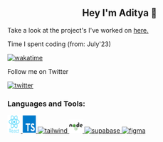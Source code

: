 <h2 align="center"> Hey I'm Aditya 👋</h2>

Take a look at the project's I've worked on [here.](https://adityab-portfolio.vercel.app/)

Time I spent coding (from: July'23)

[![wakatime](https://wakatime.com/badge/user/2fce38a7-66ce-4d77-bd83-488bc3694e99.svg)](https://wakatime.com/@2fce38a7-66ce-4d77-bd83-488bc3694e99)

Follow me on Twitter 

[![twitter](https://img.shields.io/twitter/follow/aaditya_ai?style=plastic&logo=twitter&labelColor=595959&color=595959)](https://twitter.com/aaditya_ai)


<h3 align="left">Languages and Tools:</h3>
<p align="left"> 
<a href="https://reactjs.org/" target="_blank"> 
<img src="https://raw.githubusercontent.com/devicons/devicon/master/icons/react/react-original-wordmark.svg" alt="react" width="30" height="40"/> 
</a> 

<a href="https://www.typescriptlang.org/" target="_blank"> 
<img src="https://raw.githubusercontent.com/devicons/devicon/master/icons/typescript/typescript-original.svg" alt="typescript" width="30" height="40"/> 
</a> 
<a href="https://tailwindcss.com/" target="_blank"> 
<img src="https://www.vectorlogo.zone/logos/tailwindcss/tailwindcss-icon.svg" alt="tailwind" width="30" height="40"/> 
</a> 
<a href="https://nodejs.org" target="_blank"> <img src="https://raw.githubusercontent.com/devicons/devicon/master/icons/nodejs/nodejs-original-wordmark.svg" alt="nodejs" width="30" height="30"/> </a>
<a href="https://www.supabase.com/" target="_blank"> 
<img src="https://www.vectorlogo.zone/logos/supabase/supabase-icon.svg" alt="supabase" width="30" height="40"/> 
</a> 
<a href="https://www.figma.com/" target="_blank"> 
<img src="https://www.vectorlogo.zone/logos/figma/figma-icon.svg" alt="figma" width="30" height="40"/> 
</a> 
</p>
